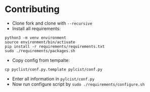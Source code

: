 Contributing
======

* Clone fork and clone with `--recursive`
* Install all requirements:
```
python3 -m venv environment
source environment/bin/activate
pip install -r requirements/requirements.txt
sudo ./requirements/packages.sh
```
* Copy config from tempalte:
```
cp pyclist/conf.py.template pylcist/conf.py
```
* Enter all information in `pylcist/conf.py`
* Now run configure script by `sudo ./requirements/configure.sh`
